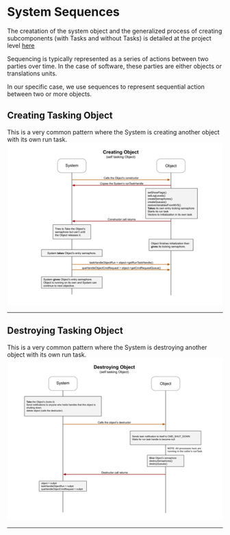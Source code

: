 # System Sequences
The creatation of the system object and the generalized process of creating subcomponents (with Tasks and without Tasks) is detailed at the project level [here](../../docs/project_sequences.md)

Sequencing is typically represented as a series of actions between two parties over time.  In the case of software, these parties are either objects or translations units.

In our specific case, we use sequences to represent sequential action between two or more objects.

## Creating Tasking Object  
This is a very common pattern where the System is creating another object with its own run task.  
![System Creates Tasking Object](./drawings/system_sequence_creating_object.svg) 
___  
## Destroying Tasking Object  
This is a very common pattern where the System is destroying another object with its own run task.  
![System Destroys Tasking Object](./drawings/system_sequence_destroying_object.svg) 
___  
